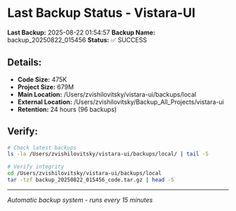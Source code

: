 # Last Backup Status - Vistara-UI

**Last Backup:** 2025-08-22 01:54:57
**Backup Name:** backup_20250822_015456
**Status:** ✅ SUCCESS

## Details:
- **Code Size:** 475K
- **Project Size:** 679M
- **Main Location:** /Users/zvishilovitsky/vistara-ui/backups/local
- **External Location:** /Users/zvishilovitsky/Backup_All_Projects/vistara-ui
- **Retention:** 24 hours (96 backups)

## Verify:
```bash
# Check latest backups
ls -la /Users/zvishilovitsky/vistara-ui/backups/local/ | tail -5

# Verify integrity
cd /Users/zvishilovitsky/vistara-ui/backups/local
tar -tzf backup_20250822_015456_code.tar.gz | head -5
```

---
*Automatic backup system - runs every 15 minutes*
